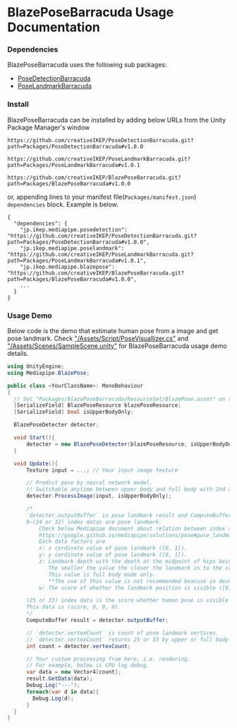 # BlazePoseBarracuda Usage Documentation
### Dependencies
BlazePoseBarracuda uses the following sub packages:
- [PoseDetectionBarracuda](https://github.com/creativeIKEP/PoseDetectionBarracuda)
- [PoseLandmarkBarracuda](https://github.com/creativeIKEP/PoseLandmarkBarracuda)

### Install
BlazePoseBarracuda can be installed by adding below URLs from the Unity Package Manager's window
```
https://github.com/creativeIKEP/PoseDetectionBarracuda.git?path=Packages/PoseDetectionBarracuda#v1.0.0
```
```
https://github.com/creativeIKEP/PoseLandmarkBarracuda.git?path=Packages/PoseLandmarkBarracuda#v1.0.1
```
```
https://github.com/creativeIKEP/BlazePoseBarracuda.git?path=Packages/BlazePoseBarracuda#v1.0.0
```
or, appending lines to your manifest file(`Packages/manifest.json`) `dependencies` block.
Example is below.
```
{
  "dependencies": {
    "jp.ikep.mediapipe.posedetection": "https://github.com/creativeIKEP/PoseDetectionBarracuda.git?path=Packages/PoseDetectionBarracuda#v1.0.0",
    "jp.ikep.mediapipe.poselandmark": "https://github.com/creativeIKEP/PoseLandmarkBarracuda.git?path=Packages/PoseLandmarkBarracuda#v1.0.1",
    "jp.ikep.mediapipe.blazepose": "https://github.com/creativeIKEP/BlazePoseBarracuda.git?path=Packages/BlazePoseBarracuda#v1.0.0",
    ...
  }
}
```

### Usage Demo
Below code is the demo that estimate human pose from a image and get pose landmark.
Check ["/Assets/Script/PoseVisuallizer.cs"](https://github.com/creativeIKEP/BlazePoseBarracuda/blob/main/Assets/Script/PoseVisuallizer.cs) and ["/Assets/Scenes/SampleScene.unity"](https://github.com/creativeIKEP/BlazePoseBarracuda/blob/main/Assets/Scenes/SampleScene.unity) for BlazePoseBarracuda usage demo details.
```cs
using UnityEngine;
using Mediapipe.BlazePose;

public class <YourClassName>: MonoBehaviour
{
  // Set "Packages/BlazePoseBarracuda/ResourceSet/BlazePose.asset" on the Unity Editor.
  [SerializeField] BlazePoseResource blazePoseResource;
  [SerializeField] bool isUpperBodyOnly;

  BlazePoseDetecter detecter;

  void Start(){
      detecter = new BlazePoseDetecter(blazePoseResource, isUpperBodyOnly);
  }

  void Update(){
      Texture input = ...; // Your input image texture

      // Predict pose by neural network model.
      // Switchable anytime between upper body and full body with 2nd argment.
      detecter.ProcessImage(input, isUpperBodyOnly);

      /*
      `detecter.outputBuffer` is pose landmark result and ComputeBuffer of float4 array type.
      0~(24 or 32) index datas are pose landmark.
          Check below Mediapipe document about relation between index and landmark position.
          https://google.github.io/mediapipe/solutions/pose#pose_landmarks
          Each data factors are
          x: x cordinate value of pose landmark ([0, 1]).
          y: y cordinate value of pose landmark ([0, 1]).
          z: Landmark depth with the depth at the midpoint of hips being the origin.
             The smaller the value the closer the landmark is to the camera. ([0, 1]).
             This value is full body mode only.
             **The use of this value is not recommended beacuse in development.**
          w: The score of whether the landmark position is visible ([0, 1]).

      (25 or 33) index data is the score whether human pose is visible ([0, 1]).
      This data is (score, 0, 0, 0).
      */
      ComputeBuffer result = detecter.outputBuffer;

      // `detecter.vertexCount` is count of pose landmark vertices.
      // `detecter.vertexCount` returns 25 or 33 by upper or full body mode.
      int count = detecter.vertexCount;

      // Your custom processing from here, i.e. rendering.
      // For example, below is CPU log debug.
      var data = new Vector4[count];
      result.GetData(data);
      Debug.Log("---");
      foreach(var d in data){
        Debug.Log(d);
      }
  }
}
```
